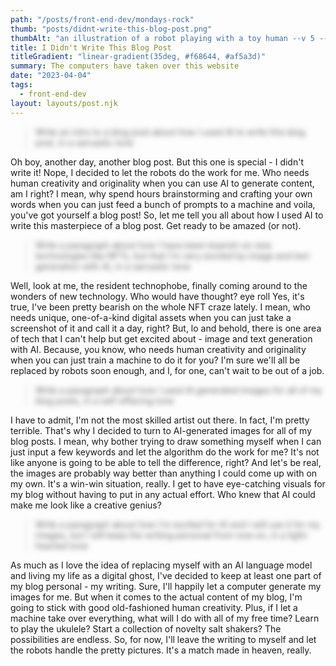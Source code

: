 ```yaml
---
path: "/posts/front-end-dev/mondays-rock"
thumb: "posts/didnt-write-this-blog-post.png"
thumbAlt: "an illustration of a robot playing with a toy human --v 5 --s 777 --ar 3:2"
title: I Didn't Write This Blog Post
titleGradient: "linear-gradient(35deg, #f68644, #af5a3d)"
summary: The computers have taken over this website
date: "2023-04-04"
tags:
  - front-end-dev
layout: layouts/post.njk
---
```


<style>
  blockquote {
    color: #666;
    filter: blur(4px);
    transition: filter 0.2s linear;
  }
  @media(hover: hover) and (pointer: fine) {
    blockquote:hover {
      filter: none;
    }
  }
</style>

> Write an intro to a blog post about how I used AI to write this blog post, in a sarcastic tone

Oh boy, another day, another blog post. But this one is special - I didn't write it! Nope, I decided to let the robots do the work for me. Who needs human creativity and originality when you can use AI to generate content, am I right? I mean, why spend hours brainstorming and crafting your own words when you can just feed a bunch of prompts to a machine and voila, you've got yourself a blog post! So, let me tell you all about how I used AI to write this masterpiece of a blog post. Get ready to be amazed (or not).

> Write a paragraph about how I have been bearish on new technologies like NFTs, but that I'm very excited by image and text generation with AI, in a sarcastic tone

Well, look at me, the resident technophobe, finally coming around to the wonders of new technology. Who would have thought? eye roll Yes, it's true, I've been pretty bearish on the whole NFT craze lately. I mean, who needs unique, one-of-a-kind digital assets when you can just take a screenshot of it and call it a day, right? But, lo and behold, there is one area of tech that I can't help but get excited about - image and text generation with AI. Because, you know, who needs human creativity and originality when you can just train a machine to do it for you? I'm sure we'll all be replaced by robots soon enough, and I, for one, can't wait to be out of a job.

> Write a paragraph about how I used AI generated images for all of my blog posts, in a self-effacing tone

I have to admit, I'm not the most skilled artist out there. In fact, I'm pretty terrible. That's why I decided to turn to AI-generated images for all of my blog posts. I mean, why bother trying to draw something myself when I can just input a few keywords and let the algorithm do the work for me? It's not like anyone is going to be able to tell the difference, right? And let's be real, the images are probably way better than anything I could come up with on my own. It's a win-win situation, really. I get to have eye-catching visuals for my blog without having to put in any actual effort. Who knew that AI could make me look like a creative genius?

> Write a paragraph about how I'm excited for AI and I will use it for my images, but I will keep the writing personal from now on, in a light-hearted tone

As much as I love the idea of replacing myself with an AI language model and living my life as a digital ghost, I've decided to keep at least one part of my blog personal - my writing. Sure, I'll happily let a computer generate my images for me. But when it comes to the actual content of my blog, I'm going to stick with good old-fashioned human creativity. Plus, if I let a machine take over everything, what will I do with all of my free time? Learn to play the ukulele? Start a collection of novelty salt shakers? The possibilities are endless. So, for now, I'll leave the writing to myself and let the robots handle the pretty pictures. It's a match made in heaven, really.
